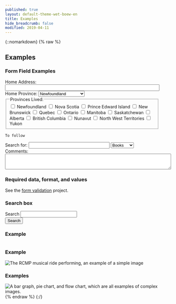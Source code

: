 ```yaml
---
published: true
layout: default-theme-wet-boew-en
title: Examples
hide_breadcrumb: false
modified: 2019-04-11
---
```

{::nomarkdown}
{% raw %}
<div class="wb-prettify all-pre">
	<div class="row">
		<div class="mrgn-lft-md mrgn-rght-md">
			<h2 class="page-header">Examples</h2>
			<h3>Form Field Examples</h3>
			<label for="homeaddress">Home Address:</label>
			<input type="text" name="homeaddress" id="homeaddress" size="60">
			<div class="mrgn-tp-lg">
				<label for="homeprovince">Home Province:</label>
				<select id="homeprovince" name="homeprovince" size="1">
					<option value="nl">Newfoundland</option>
					<option value="ns">Nova Scotia</option>
					<option value="pe">Prince Edward Island</option>
					<option value="nb">New Brunswick</option>
					<option value="qc">Quebec</option>
					<option value="on">Ontario</option>
					<option value="mb">Manitoba</option>
					<option value="sk">Saskatchewan</option>
					<option value="ab">Alberta</option>
					<option value="bc">British Columbia</option>
					<option value="nu">Nunavut</option>
					<option value="nt">North West Territories</option>
					<option value="yk">Yukon</option>
				</select>
			</div>
			<div class="mrgn-tp-lg">
				<fieldset>
					<legend>Provinces Lived:</legend>
					<label for="pl_n1">
						<input type="checkbox" name="livedprovince" id="pl_n1" value="pl_nl">
						Newfoundland</label>
					<label for="pl_ns">
						<input type="checkbox" name="livedprovince" id="pl_ns" value="pl_ns">
						Nova Scotia</label>
					<label for="pl_pe">
						<input type="checkbox" name="livedprovince" id="pl_pe" value="pl_pe">
						Prince Edward Island</label>
					<label for="pl_nb">
						<input type="checkbox" name="livedprovince" id="pl_nb" value="pl_nb">
						New Brunswick</label>
					<label for="pl_qc">
						<input type="checkbox" name="livedprovince" id="pl_qc" value="pl_qc">
						Quebec</label>
					<label for="pl_on">
						<input type="checkbox" name="livedprovince" id="pl_on" value="pl_on">
						Ontario</label>
					<label for="pl_mb">
						<input type="checkbox" name="livedprovince" id="pl_mb" value="pl_mb">
						Manitoba</label>
					<label for="pl_sk">
						<input type="checkbox" name="livedprovince" id="pl_sk" value="pl_sk">
						Saskatchewan</label>
					<label for="pl_ab">
						<input type="checkbox" name="livedprovince" id="pl_ab" value="pl_ab">
						Alberta</label>
					<label for="pl_bc">
						<input type="checkbox" name="livedprovince" id="pl_bc" value="pl_bc">
						British Columbia</label>
					<label for="pl_nu">
						<input type="checkbox" name="livedprovince" id="pl_nu" value="pl_nu">
						Nunavut</label>
					<label for="pl_nt">
						<input type="checkbox" name="livedprovince" id="pl_nt" value="pl_nt">
						North West Territories</label>
					<label for="pl_yk">
						<input type="checkbox" name="livedprovince" id="pl_yk" value="pl_yk">
						Yukon</label>
				</fieldset>
				<pre><code>To follow</code></pre>
			</div>
			<div class="mrgn-tp-lg">
				<label for="searchTerm">Search for:</label>
				<input id="searchTerm" type="text" size="30" value="" name="searchTerm">
				<select title="Search in" id="scope">
					<option value="books">Books</option>
					<option value="music">Music</option>
					<option value="software">Software</option>
				</select>
			</div>
			<div class="mrgn-tp-lg">
				<label for="comments">Comments:</label>
				<textarea name="comments" cols="65" rows="3" id="comments"></textarea>
			</div>
			<h3>Required data, format, and values</h3>
			<p>See the <a href="http://wet-boew.github.io/v4.0-ci/demos/formvalid/formvalid-en.html">form validation</a> project.</p>
			<h3>Search box</h3>
			<form class="form-inline" role="form">
				<div class="form-group">
					<label for="search" class="wb-invisible">Search</label>
					<input type="text" id="search" class="form-control">
				</div>
				<input type="submit" value="Search" class="btn btn-primary">
			</form>
			<div class="alert alert-info">
				<h3 class="mrgn-tp-0">Example</h3>
				<img src="http://wet-boew.github.io/wet-boew/demos/opt-cont/images/img-decor.gif" alt="">
			</div>
		</div>
		<div class="alert alert-info">
			<h3 class="mrgn-tp-0">Example</h3>
			<img src="http://wet-boew.github.io/wet-boew/demos/opt-cont/images/img-spl.jpg" alt="The RCMP musical ride performing, an example of a simple image">
		</div>
	</div>
	<div class="alert alert-info">
		<h3 class="mrgn-tp-0">Examples</h3>
		<img src="http://wet-boew.github.io/wet-boew/demos/opt-cont/images/img-cplx.jpg" alt="A bar graph, pie chart, and flow chart, which are all examples of complex images.">
	</div>
</div>
{% endraw %}
{:/}
